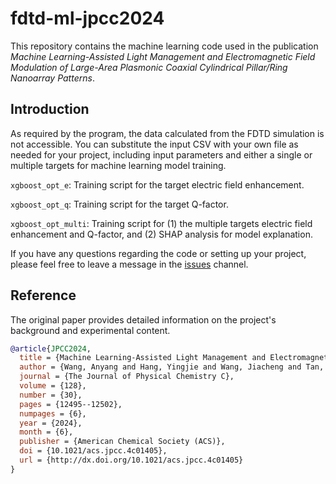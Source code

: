 # fdtd-ml-jpcc2024

This repository contains the machine learning code used in the publication *Machine Learning-Assisted Light Management and Electromagnetic Field Modulation of Large-Area Plasmonic Coaxial Cylindrical Pillar/Ring Nanoarray Patterns*.

## Introduction

As required by the program, the data calculated from the FDTD simulation is not accessible. You can substitute the input CSV with your own file as needed for your project, including input parameters and either a single or multiple targets for machine learning model training. 

`xgboost_opt_e`: Training script for the target electric field enhancement.

`xgboost_opt_q`: Training script for the target Q-factor.

 `xgboost_opt_multi`: Training script for (1) the multiple targets electric field enhancement and Q-factor, and (2) SHAP analysis for model explanation.

If you have any questions regarding the code or setting up your project, please feel free to leave a message in the [issues](https://github.com/jcwang587/fdtd-ml-jpcc2024/issues) channel.

## Reference

The original paper provides detailed information on the project's background and experimental content.

```bibtex
@article{JPCC2024,
  title = {Machine Learning-Assisted Light Management and Electromagnetic Field Modulation of Large-Area Plasmonic Coaxial Cylindrical Pillar/Ring Nanoarray Patterns},
  author = {Wang, Anyang and Hang, Yingjie and Wang, Jiacheng and Tan, Weirui and Wu, Nianqiang},
  journal = {The Journal of Physical Chemistry C},
  volume = {128},
  number = {30},
  pages = {12495--12502},
  numpages = {6},
  year = {2024},
  month = {6},
  publisher = {American Chemical Society (ACS)},
  doi = {10.1021/acs.jpcc.4c01405},
  url = {http://dx.doi.org/10.1021/acs.jpcc.4c01405}
}
```

